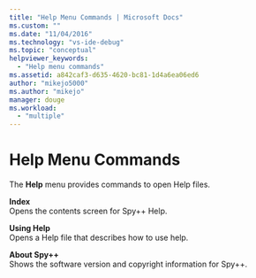 ```yaml
---
title: "Help Menu Commands | Microsoft Docs"
ms.custom: ""
ms.date: "11/04/2016"
ms.technology: "vs-ide-debug"
ms.topic: "conceptual"
helpviewer_keywords: 
  - "Help menu commands"
ms.assetid: a842caf3-d635-4620-bc81-1d4a6ea06ed6
author: "mikejo5000"
ms.author: "mikejo"
manager: douge
ms.workload: 
  - "multiple"
---
```

# Help Menu Commands
The **Help** menu provides commands to open Help files.  
  
 **Index**  
 Opens the contents screen for Spy++ Help.  
  
 **Using Help**  
 Opens a Help file that describes how to use help.  
  
 **About Spy++**  
 Shows the software version and copyright information for Spy++.